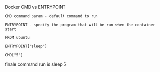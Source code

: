 Docker CMD vs ENTRYPOINT

```
CMD command param - default command to run

ENTRYPOINT - specify the program that will be run when the container start

FROM ubuntu

ENTRYPOINT["sleep"]

CMD["5"]

```
finale command run is sleep 5
